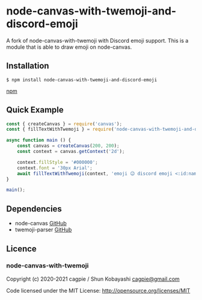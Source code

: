 # node-canvas-with-twemoji-and-discord-emoji

A fork of node-canvas-with-twemoji with Discord emoji support.
This is a module that is able to draw emoji on node-canvas.

## Installation
```shell
$ npm install node-canvas-with-twemoji-and-discord-emoji
```
[npm](https://www.npmjs.com/package/node-canvas-with-twemoji-and-discord-emoji)

## Quick Example
```javascript
const { createCanvas } = require('canvas');
const { fillTextWithTwemoji } = require('node-canvas-with-twemoji-and-discord-emoji');

async function main () {
    const canvas = createCanvas(200, 200);
    const context = canvas.getContext('2d');

    context.fillStyle = '#000000';
    context.font = '30px Arial';
    await fillTextWithTwemoji(context, 'emoji 😉 discord emoji <:id:name>', 100, 100);
}

main();
```

## Dependencies

- node-canvas [GitHub](https://github.com/Automattic/node-canvas)
- twemoji-parser [GitHub](https://github.com/twitter/twemoji-parser)

## Licence

### node-canvas-with-twemoji

Copyright (c) 2020-2021 cagpie / Shun Kobayashi <cagpie@gmail.com>

Code licensed under the MIT License: http://opensource.org/licenses/MIT
